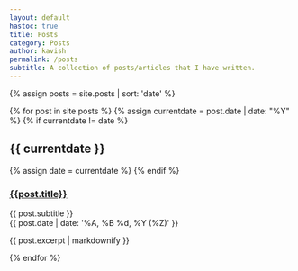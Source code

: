 ```yaml
---
layout: default
hastoc: true
title: Posts
category: Posts
author: kavish
permalink: /posts
subtitle: A collection of posts/articles that I have written.
---
```


{% assign posts = site.posts | sort: 'date' %}

{% for post in site.posts %}
{% assign currentdate = post.date | date: "%Y" %}
{% if currentdate != date %}
<h2 id="{{currentdate}}">{{ currentdate }}</h2>
{% assign date = currentdate %} 
{% endif %}
<md-filled-card class="card">
    <div class="card__header">
        <div class="card__header-text">
            <div class="card__title">
                <h3>
                <a href='{{post.url | relative_url}}'>
                    {{post.title}}
                </a>
                </h3>
            </div>
            <div class="card__subtitle">{{ post.subtitle }}<br>{{ post.date | date: '%A, %B %d, %Y (%Z)' }}</div>
        </div>
    </div>
    <div class="card__secondary body-medium">
        <p>{{ post.excerpt | markdownify }}</p>
    </div>
</md-filled-card>
{% endfor %}